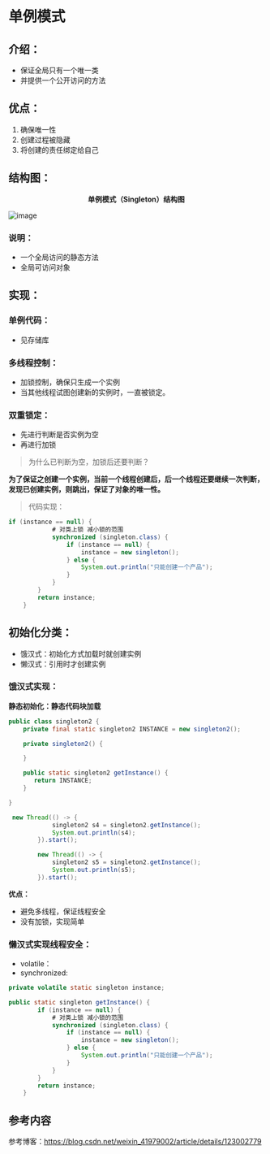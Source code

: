 # 单例模式



## 介绍：

* 保证全局只有一个唯一类
* 并提供一个公开访问的方法



## 优点：
1. 确保唯一性
2. 创建过程被隐藏
3. 将创建的责任绑定给自己



## 结构图：
**<center>单例模式（Singleton）结构图</center>**

![image](https://user-images.githubusercontent.com/80476712/160964589-acb55b5a-5b56-4c75-a854-4053bd62ea5f.png)

### 说明：

* 一个全局访问的静态方法
* 全局可访问对象



## 实现：

### 单例代码：
* 见存储库



### 多线程控制：

* 加锁控制，确保只生成一个实例
* 当其他线程试图创建新的实例时，一直被锁定。



### 双重锁定：

* 先进行判断是否实例为空
* 再进行加锁

> 为什么已判断为空，加锁后还要判断？

**为了保证之创建一个实例，当前一个线程创建后，后一个线程还要继续一次判断，发现已创建实例，则跳出，保证了对象的唯一性。**

> 代码实现：

```java
if (instance == null) {
            # 对类上锁 减小锁的范围
            synchronized (singleton.class) {
                if (instance == null) {
                    instance = new singleton();
                } else {
                    System.out.println("只能创建一个产品");
                }
            }
        }
        return instance;
    }
```



## 初始化分类：
* 饿汉式：初始化方式加载时就创建实例
* 懒汉式：引用时才创建实例



### 饿汉式实现：

**静态初始化：静态代码块加载**

```java
public class singleton2 {
    private final static singleton2 INSTANCE = new singleton2();

    private singleton2() {

    }

    public static singleton2 getInstance() {
       return INSTANCE;
    }

}
```

```java
 new Thread(() -> {
            singleton2 s4 = singleton2.getInstance();
            System.out.println(s4);
        }).start();

        new Thread(() -> {
            singleton2 s5 = singleton2.getInstance();
            System.out.println(s5);
        }).start();
```

**优点：**

* 避免多线程，保证线程安全
* 没有加锁，实现简单



### 懒汉式实现线程安全：

* volatile：
* synchronized:

```java
private volatile static singleton instance;

public static singleton getInstance() {
        if (instance == null) {
            # 对类上锁 减小锁的范围
            synchronized (singleton.class) {
                if (instance == null) {
                    instance = new singleton();
                } else {
                    System.out.println("只能创建一个产品");
                }
            }
        }
        return instance;
    }
```



## 参考内容
参考博客：https://blog.csdn.net/weixin_41979002/article/details/123002779
